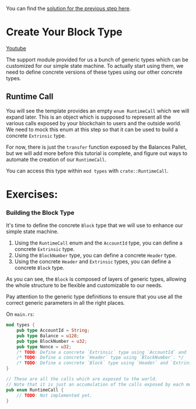 You can find the [solution for the previous step here](https://gist.github.com/nomadbitcoin/a6964532490ce5fbda97a606c07e6f56).

# Create Your Block Type

[Youtube](https://www.youtube.com/watch?v=eIHxIr_zeq0)

The support module provided for us a bunch of generic types which can be customized for our simple state machine. To actually start using them, we need to define concrete versions of these types using our other concrete types.

## Runtime Call

You will see the template provides an empty `enum RuntimeCall` which we will expand later. This is an object which is supposed to represent all the various calls exposed by your blockchain to users and the outside world. We need to mock this enum at this step so that it can be used to build a concrete `Extrinsic` type.

For now, there is just the `transfer` function exposed by the Balances Pallet, but we will add more before this tutorial is complete, and figure out ways to automate the creation of our `RuntimeCall`.

You can access this type within `mod types` with `crate::RuntimeCall`.

# Exercises:

### Building the Block Type

It's time to define the concrete `Block` type that we will use to enhance our simple state machine.

1. Using the `RuntimeCall` enum and the `AccountId` type, you can define a concrete `Extrinsic` type.
2. Using the `BlockNumber` type, you can define a concrete `Header` type.
3. Using the concrete `Header` and `Extrinsic` types, you can define a concrete `Block` type.

As you can see, the `Block` is composed of layers of generic types, allowing the whole structure to be flexible and customizable to our needs.

Pay attention to the generic type definitions to ensure that you use all the correct generic parameters in all the right places.

On `main.rs`:

```rust
mod types {
	pub type AccountId = String;
	pub type Balance = u128;
	pub type BlockNumber = u32;
	pub type Nonce = u32;
	/* TODO: Define a concrete `Extrinsic` type using `AccountId` and `RuntimeCall`. */
	/* TODO: Define a concrete `Header` type using `BlockNumber`. */
	/* TODO: Define a concrete `Block` type using `Header` and `Extrinsic`. */
}

// These are all the calls which are exposed to the world.
// Note that it is just an accumulation of the calls exposed by each module.
pub enum RuntimeCall {
	// TODO: Not implemented yet.
}
```